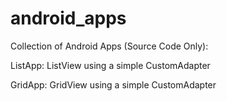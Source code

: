 # android_apps
Collection of Android Apps (Source Code Only):

ListApp:
ListView using a simple CustomAdapter

GridApp:
GridView using a simple CustomAdapter
